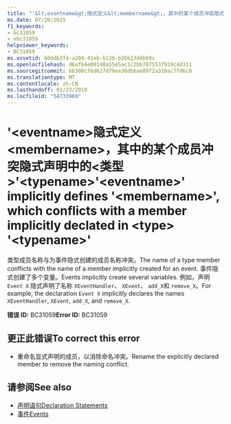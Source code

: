 ```yaml
---
title: "'&lt;eventname&gt;隐式定义&lt;membername&gt;，其中的某个成员冲突隐式声明中的&lt;类型&gt;'&lt;typename&gt;"
ms.date: 07/20/2015
f1_keywords:
- bc31059
- vbc31059
helpviewer_keywords:
- BC31059
ms.assetid: 60ddb2f4-a204-41eb-b13b-b2bb13ddb69c
ms.openlocfilehash: d6afb4e08148a55e5ac1c2bb7875537919c4d311
ms.sourcegitcommit: 6b308cf6d627d78ee36dbbae8972a310ac7fd6c8
ms.translationtype: MT
ms.contentlocale: zh-CN
ms.lasthandoff: 01/23/2019
ms.locfileid: "54733969"
---
```

# <a name="lteventnamegt-implicitly-defines-ltmembernamegt-which-conflicts-with-a-member-implicitly-declated-in-lttypegt-lttypenamegt"></a><span data-ttu-id="53a99-102">'&lt;eventname&gt;隐式定义&lt;membername&gt;，其中的某个成员冲突隐式声明中的&lt;类型&gt;'&lt;typename&gt;</span><span class="sxs-lookup"><span data-stu-id="53a99-102">'&lt;eventname&gt;' implicitly defines '&lt;membername&gt;', which conflicts with a member implicitly declated in &lt;type&gt; '&lt;typename&gt;'</span></span>
<span data-ttu-id="53a99-103">类型成员名称与为事件隐式创建的成员名称冲突。</span><span class="sxs-lookup"><span data-stu-id="53a99-103">The name of a type member conflicts with the name of a member implicitly created for an event.</span></span> <span data-ttu-id="53a99-104">事件隐式创建了多个变量。</span><span class="sxs-lookup"><span data-stu-id="53a99-104">Events implicitly create several variables.</span></span> <span data-ttu-id="53a99-105">例如，声明 `Event X` 隐式声明了名称 `XEventHandler`、 `XEvent`、 `add_X`和 `remove_X`。</span><span class="sxs-lookup"><span data-stu-id="53a99-105">For example, the declaration `Event X` implicitly declares the names `XEventHandler`, `XEvent`, `add_X`, and `remove_X`.</span></span>  
  
 <span data-ttu-id="53a99-106">**错误 ID:** BC31059</span><span class="sxs-lookup"><span data-stu-id="53a99-106">**Error ID:** BC31059</span></span>  
  
## <a name="to-correct-this-error"></a><span data-ttu-id="53a99-107">更正此错误</span><span class="sxs-lookup"><span data-stu-id="53a99-107">To correct this error</span></span>  
  
-   <span data-ttu-id="53a99-108">重命名显式声明的成员，以消除命名冲突。</span><span class="sxs-lookup"><span data-stu-id="53a99-108">Rename the explicitly declared member to remove the naming conflict.</span></span>  
  
## <a name="see-also"></a><span data-ttu-id="53a99-109">请参阅</span><span class="sxs-lookup"><span data-stu-id="53a99-109">See also</span></span>
- [<span data-ttu-id="53a99-110">声明语句</span><span class="sxs-lookup"><span data-stu-id="53a99-110">Declaration Statements</span></span>](~/docs/visual-basic/programming-guide/language-features/statements.md#declaration-statements)
- [<span data-ttu-id="53a99-111">事件</span><span class="sxs-lookup"><span data-stu-id="53a99-111">Events</span></span>](../../visual-basic/programming-guide/language-features/events/index.md)
